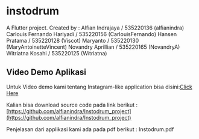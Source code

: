 # instodrum

A Flutter project.
Created by :
 Alfian Indrajaya / 535220136 (alfianindra)
 Carlouis Fernando Hariyadi / 535220156 (CarlouisFernando)
 Hansen Pratama / 535220128 (Viscot)
 Maryanto / 535220130 (MaryAntoinetteVincent)
 Novandry Aprillian / 535220165 (NovandryA)
 Witriatna Kosahi / 535220125 (Witriatna)


Video Demo Aplikasi
----------------------------------------------------
Untuk Video demo kami tentang Instagram-like application bisa disini:[Click Here](https://www.youtube.com/watch?v=yKe6uKYA9FI)

Kalian bisa download source code pada link berikut : [https://github.com/alfianindra/Instodrum_project](https://github.com/alfianindra/Instodrum_project)

Penjelasan dari applikasi kami ada pada pdf berikut : Instodrum.pdf